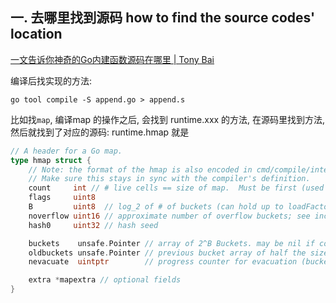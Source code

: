 ## 一. 去哪里找到源码  how to find the source codes' location

[一文告诉你神奇的Go内建函数源码在哪里 | Tony Bai](https://tonybai.com/2020/12/17/where-is-the-source-of-builtin-functions/)

编译后找实现的方法: 

`go tool compile -S append.go > append.s`

比如找`map`, 编译map 的操作之后, 会找到 runtime.xxx 的方法, 在源码里找到方法, 然后就找到了对应的源码: runtime.hmap 就是

```go
// A header for a Go map.
type hmap struct {
	// Note: the format of the hmap is also encoded in cmd/compile/internal/gc/reflect.go.
	// Make sure this stays in sync with the compiler's definition.
	count     int // # live cells == size of map.  Must be first (used by len() builtin)
	flags     uint8
	B         uint8  // log_2 of # of buckets (can hold up to loadFactor * 2^B items)
	noverflow uint16 // approximate number of overflow buckets; see incrnoverflow for details
	hash0     uint32 // hash seed

	buckets    unsafe.Pointer // array of 2^B Buckets. may be nil if count==0.
	oldbuckets unsafe.Pointer // previous bucket array of half the size, non-nil only when growing
	nevacuate  uintptr        // progress counter for evacuation (buckets less than this have been evacuated)

	extra *mapextra // optional fields
}
```





















